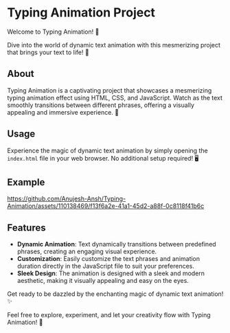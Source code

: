 # Typing Animation Project

Welcome to Typing Animation! 🎉

Dive into the world of dynamic text animation with this mesmerizing project that brings your text to life! 🚀

## About

Typing Animation is a captivating project that showcases a mesmerizing typing animation effect using HTML, CSS, and JavaScript. Watch as the text smoothly transitions between different phrases, offering a visually appealing and immersive experience. 💫

## Usage

Experience the magic of dynamic text animation by simply opening the `index.html` file in your web browser. No additional setup required! 🖥️

## Example

https://github.com/Anujesh-Ansh/Typing-Animation/assets/110138469/f13f6a2e-41a1-45d2-a88f-0c8118f41b6c

## Features

- **Dynamic Animation**: Text dynamically transitions between predefined phrases, creating an engaging visual experience.
- **Customization**: Easily customize the text phrases and animation duration directly in the JavaScript file to suit your preferences.
- **Sleek Design**: The animation is designed with a sleek and modern aesthetic, making it visually appealing and easy on the eyes.

Get ready to be dazzled by the enchanting magic of dynamic text animation! ✨

Feel free to explore, experiment, and let your creativity flow with Typing Animation! 🌟
